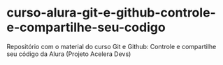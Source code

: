 # curso-alura-git-e-github-controle-e-compartilhe-seu-codigo
Repositório com o material do curso Git e Github: Controle e compartilhe seu código da Alura (Projeto Acelera Devs)
